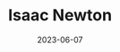 ---
title: "Isaac Newton"
cc-type: person
born-on: 1643-01-04
date: 2023-06-07
died-on: 1727-03-31
hashtag: isaac-newton
tags:
  - mathematician
  - calculus
  - physicist
  - scientist
  - Age of Enlightenment
  - human being
  - dead at the moment
---